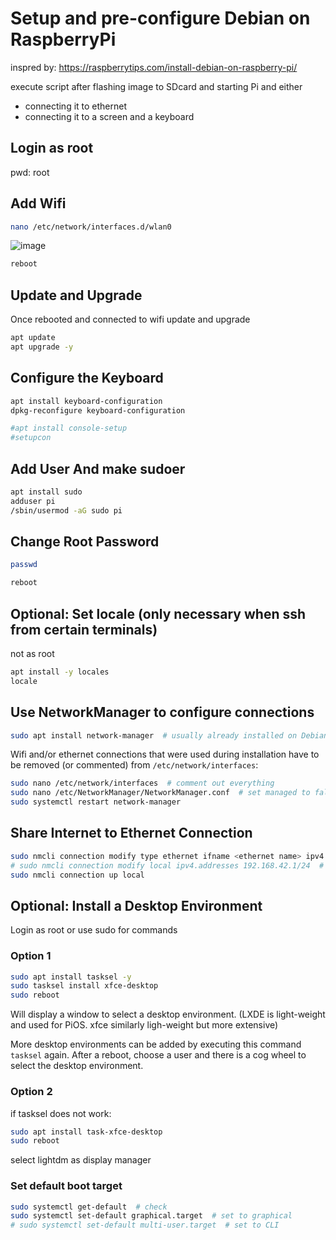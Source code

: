 # Setup and pre-configure Debian on RaspberryPi

inspred by: https://raspberrytips.com/install-debian-on-raspberry-pi/

execute script after flashing image to SDcard and starting Pi and either
  - connecting it to ethernet
  - connecting it to a screen and a keyboard

## Login as root
pwd: root

## Add Wifi
```Bash
nano /etc/network/interfaces.d/wlan0
```

![image](https://user-images.githubusercontent.com/30534845/231862066-77061838-b0b0-4e6c-941b-b9fd6e143208.png)

```Bash
reboot
```

## 

## Update and Upgrade
Once rebooted and connected to wifi update and upgrade

```Bash
apt update
apt upgrade -y
```

## Configure the Keyboard
```Bash
apt install keyboard-configuration
dpkg-reconfigure keyboard-configuration

#apt install console-setup
#setupcon
```

## Add User And make sudoer
```Bash
apt install sudo
adduser pi
/sbin/usermod -aG sudo pi
```

## Change Root Password
```Bash
passwd
```

```Bash
reboot
```

## Optional: Set locale (only necessary when ssh from certain terminals)
not as root
```Bash
apt install -y locales
locale
```

## Use NetworkManager to configure connections
```Bash
sudo apt install network-manager  # usually already installed on Debian/Ubuntu
```

Wifi and/or ethernet connections that were used during installation have to be removed (or commented) from `/etc/network/interfaces`:
```Bash
sudo nano /etc/network/interfaces  # comment out everything
sudo nano /etc/NetworkManager/NetworkManager.conf  # set managed to false (=default)
sudo systemctl restart network-manager
```

## Share Internet to Ethernet Connection
```Bash
sudo nmcli connection modify type ethernet ifname <ethernet name> ipv4.method shared con-name local
# sudo nmcli connection modify local ipv4.addresses 192.168.42.1/24  # otpional, if not using default ip is required
sudo nmcli connection up local
```

## Optional: Install a Desktop Environment
Login as root or use sudo for commands

### Option 1
```Bash
sudo apt install tasksel -y
sudo tasksel install xfce-desktop
sudo reboot
```
Will display a window to select a desktop environment. (LXDE is light-weight and used for PiOS. xfce similarly ligh-weight but more extensive)

More desktop environments can be added by executing this command `tasksel` again. After a reboot, choose a user and there is a cog wheel to select the desktop environment.

### Option 2
if tasksel does not work:
```Bash
sudo apt install task-xfce-desktop
sudo reboot
```
select lightdm as display manager

### Set default boot target
```Bash
sudo systemctl get-default  # check
sudo systemctl set-default graphical.target  # set to graphical
# sudo systemctl set-default multi-user.target  # set to CLI
```

